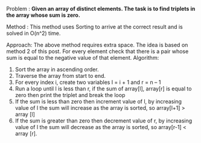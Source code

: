 Problem : **Given an array of distinct elements. The task is to find triplets in the array whose sum is zero.**

Method : This method uses Sorting to arrive at the correct result and is solved in O(n^2) time.

Approach: 
The above method requires extra space. The idea is based on method 2 of this post. For every element check that there is a pair whose sum is equal to the negative value of that element.
Algorithm:
1. Sort the array in ascending order.
2. Traverse the array from start to end.
3. For every index i, create two variables l = i + 1 and r = n – 1
4. Run a loop until l is less than r, if the sum of array[l], array[r] is equal to zero then print the triplet and break the loop
5. If the sum is less than zero then increment value of l, by increasing value of l the sum will increase as the array is sorted, so array[l+1] > array [l]
6. If the sum is greater than zero then decrement value of r, by increasing value of l the sum will decrease as the array is sorted, so array[r-1] < array [r].

